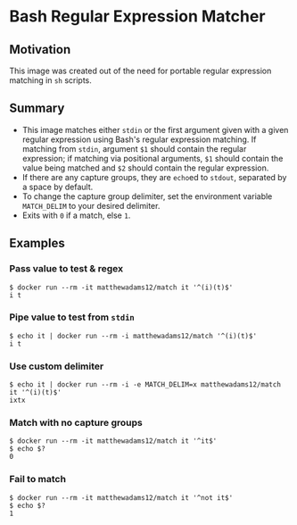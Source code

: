 # Bash Regular Expression Matcher

## Motivation
This image was created out of the need for portable regular expression matching in `sh` scripts.

## Summary
* This image matches either `stdin` or the first argument given with a given regular expression using Bash's regular expression matching.  If matching from `stdin`, argument `$1` should contain the regular expression; if matching via positional arguments, `$1` should contain the value being matched and `$2` should contain the regular expression.
* If there are any capture groups, they are `echo`ed to `stdout`, separated by a space by default.
* To change the capture group delimiter, set the environment variable `MATCH_DELIM` to your desired delimiter.
* Exits with `0` if a match, else `1`.

## Examples

### Pass value to test & regex
```
$ docker run --rm -it matthewadams12/match it '^(i)(t)$'
i t
```

### Pipe value to test from `stdin`
```
$ echo it | docker run --rm -i matthewadams12/match '^(i)(t)$'
i t
```

### Use custom delimiter
```
$ echo it | docker run --rm -i -e MATCH_DELIM=x matthewadams12/match it '^(i)(t)$'
ixtx
```

### Match with no capture groups
```
$ docker run --rm -it matthewadams12/match it '^it$'
$ echo $?
0
```

### Fail to match
```
$ docker run --rm -it matthewadams12/match it '^not it$'
$ echo $?
1
```
